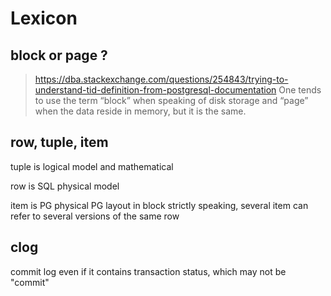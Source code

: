 # Lexicon

## block or page ?
> https://dba.stackexchange.com/questions/254843/trying-to-understand-tid-definition-from-postgresql-documentation
One tends to use the term “block” when speaking of disk storage and “page” when the data reside in memory, but it is the same.


## row, tuple, item

tuple is logical model and mathematical  

row is SQL physical model 

item is PG physical PG layout in block
strictly speaking, several item can refer to several versions of the same row


## clog

commit log
even if it contains transaction status, which may not be "commit"
 

